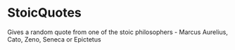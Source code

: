 # StoicQuotes

Gives a random quote from one of the stoic philosophers - Marcus Aurelius, Cato, Zeno, Seneca or Epictetus
